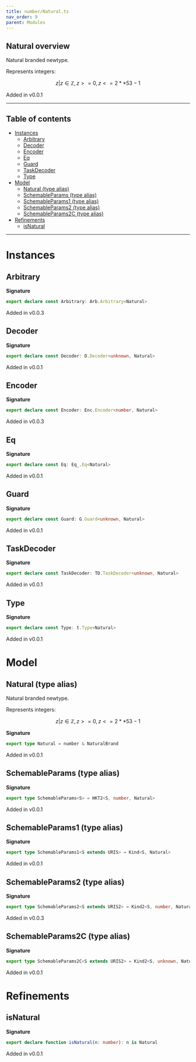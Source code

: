 ```yaml
---
title: number/Natural.ts
nav_order: 9
parent: Modules
---
```


## Natural overview

Natural branded newtype.

Represents integers:

```math
 { z | z ∈ ℤ, z >= 0, z <= 2 ** 53 - 1 }
```

Added in v0.0.1

---

<h2 class="text-delta">Table of contents</h2>

- [Instances](#instances)
  - [Arbitrary](#arbitrary)
  - [Decoder](#decoder)
  - [Encoder](#encoder)
  - [Eq](#eq)
  - [Guard](#guard)
  - [TaskDecoder](#taskdecoder)
  - [Type](#type)
- [Model](#model)
  - [Natural (type alias)](#natural-type-alias)
  - [SchemableParams (type alias)](#schemableparams-type-alias)
  - [SchemableParams1 (type alias)](#schemableparams1-type-alias)
  - [SchemableParams2 (type alias)](#schemableparams2-type-alias)
  - [SchemableParams2C (type alias)](#schemableparams2c-type-alias)
- [Refinements](#refinements)
  - [isNatural](#isnatural)

---

# Instances

## Arbitrary

**Signature**

```ts
export declare const Arbitrary: Arb.Arbitrary<Natural>
```

Added in v0.0.3

## Decoder

**Signature**

```ts
export declare const Decoder: D.Decoder<unknown, Natural>
```

Added in v0.0.1

## Encoder

**Signature**

```ts
export declare const Encoder: Enc.Encoder<number, Natural>
```

Added in v0.0.3

## Eq

**Signature**

```ts
export declare const Eq: Eq_.Eq<Natural>
```

Added in v0.0.1

## Guard

**Signature**

```ts
export declare const Guard: G.Guard<unknown, Natural>
```

Added in v0.0.1

## TaskDecoder

**Signature**

```ts
export declare const TaskDecoder: TD.TaskDecoder<unknown, Natural>
```

Added in v0.0.1

## Type

**Signature**

```ts
export declare const Type: t.Type<Natural>
```

Added in v0.0.1

# Model

## Natural (type alias)

Natural branded newtype.

Represents integers:

```math
 { z | z ∈ ℤ, z >= 0, z <= 2 ** 53 - 1 }
```

**Signature**

```ts
export type Natural = number & NaturalBrand
```

Added in v0.0.1

## SchemableParams (type alias)

**Signature**

```ts
export type SchemableParams<S> = HKT2<S, number, Natural>
```

Added in v0.0.1

## SchemableParams1 (type alias)

**Signature**

```ts
export type SchemableParams1<S extends URIS> = Kind<S, Natural>
```

Added in v0.0.1

## SchemableParams2 (type alias)

**Signature**

```ts
export type SchemableParams2<S extends URIS2> = Kind2<S, number, Natural>
```

Added in v0.0.3

## SchemableParams2C (type alias)

**Signature**

```ts
export type SchemableParams2C<S extends URIS2> = Kind2<S, unknown, Natural>
```

Added in v0.0.1

# Refinements

## isNatural

**Signature**

```ts
export declare function isNatural(n: number): n is Natural
```

Added in v0.0.1
